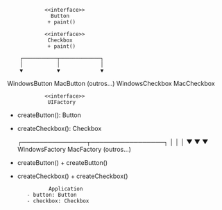                 <<interface>>
                  Button
                 + paint()

                <<interface>>
                 Checkbox
                 + paint()

        ┌───────────┬─────────────┐
        │           │             │
        ▼           ▼             ▼
WindowsButton   MacButton   (outros...)
WindowsCheckbox MacCheckbox


                <<interface>>
                 UIFactory
+ createButton(): Button
+ createCheckbox(): Checkbox

  ┌───────────────┬─────────────────┐
  │               │                 │
  ▼               ▼                 ▼
  WindowsFactory     MacFactory       (outros...)
+ createButton()   + createButton()
+ createCheckbox() + createCheckbox()


                Application
         - button: Button
         - checkbox: Checkbox
